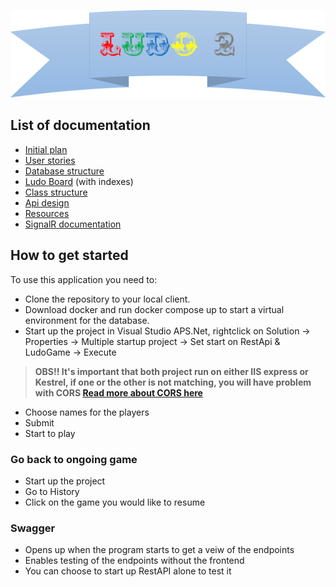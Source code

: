 ![Ludo2](Docs/Images/Ludo2.png)

## List of documentation

* [Initial plan](Docs/InitialPlan.md)
* [User stories](Docs/UserStories.md)
* [Database structure](Docs/DatabaseStructure/DbStructLudo2.png)
* [Ludo Board](Docs/Images/ludoBoardWithIndexes.jpg) (with indexes)
* [Class structure](Docs/ClassStructure.md)
* [Api design](Docs/apiDesign.md)
* [Resources](Docs/Material.md)
* [SignalR documentation](Docs/vg_async.md)

## How to get started

To use this application you need to: 
- Clone the repository to your local client. 
- Download docker and run docker compose up to start a virtual environment for the database. 
- Start up the project in Visual Studio APS.Net, rightclick on Solution -> Properties -> Multiple startup project -> Set start on RestApi & LudoGame -> Execute
>**OBS!! It's important that both project run on either IIS express or Kestrel, if one or the other is not matching, you will have problem with CORS [Read more about CORS here](https://docs.microsoft.com/en-us/aspnet/core/security/cors?view=aspnetcore-5.0)**
- Choose names for the players
- Submit
- Start to play

### Go back to ongoing game
- Start up the project
- Go to History
- Click on the game you would like to resume

### Swagger
- Opens up when the program starts to get a veiw of the endpoints 
- Enables testing of the endpoints without the frontend
- You can choose to start up RestAPI alone to test it

